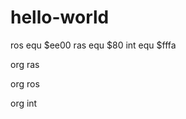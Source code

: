 # hello-world

ros equ $ee00
ras equ $80
int equ $fffa

  org ras
  
  
  org ros
  
  
  
  org int
